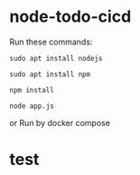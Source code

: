 # node-todo-cicd

Run these commands:


`sudo apt install nodejs`


`sudo apt install npm`


`npm install`

`node app.js`

or Run by docker compose

test
===
